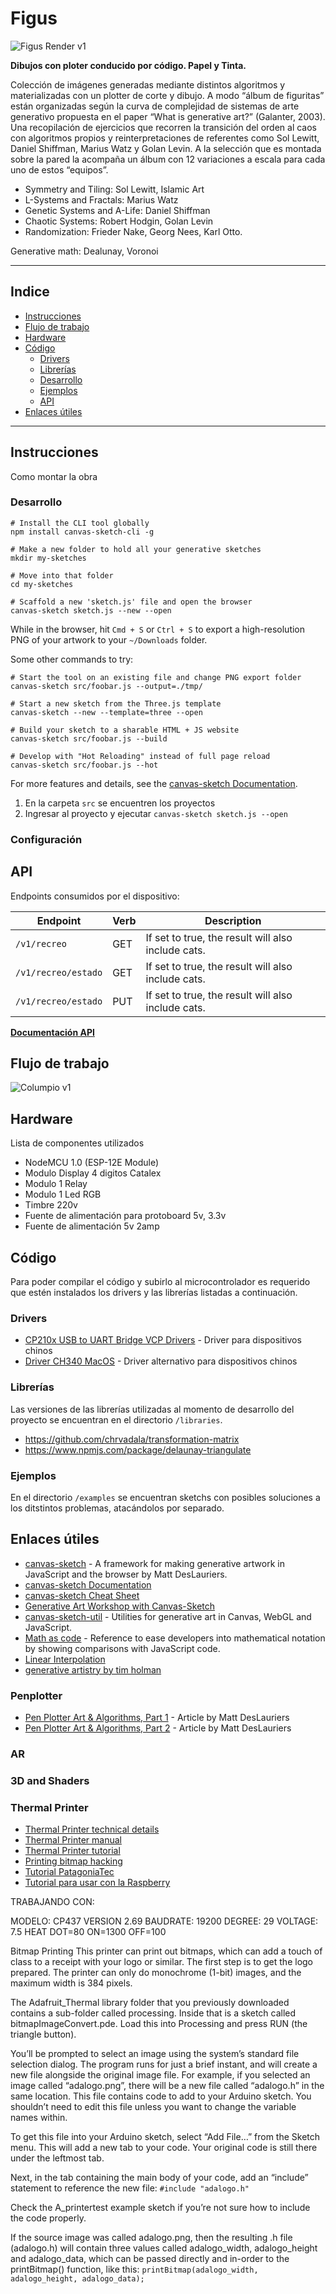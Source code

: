 # Figus

![Figus Render v1](./docs/02_Figus_v01.jpg)

**Dibujos con ploter conducido por código. Papel y Tinta.**

Colección de imágenes generadas mediante distintos algoritmos y materializadas con un plotter de corte y dibujo. A modo “álbum de figuritas” están organizadas según la curva de complejidad de sistemas de arte generativo propuesta en el paper “What is generative art?” (Galanter, 2003). Una recopilación de ejercicios que recorren la transición del orden al caos con algoritmos propios y reinterpretaciones de referentes como Sol Lewitt, Daniel Shiffman, Marius Watz y Golan Levin. A la selección que es montada sobre la pared la acompaña un álbum con 12 variaciones a escala para cada uno de estos “equipos”.

- Symmetry and Tiling: Sol Lewitt, Islamic Art
- L-Systems and Fractals: Marius Watz
- Genetic Systems and A-Life: Daniel Shiffman
- Chaotic Systems: Robert Hodgin, Golan Levin
- Randomization: Frieder Nake, Georg Nees, Karl Otto.

Generative math: Dealunay, Voronoi

---

## Indice

- [Instrucciones](#instrucciones)
- [Flujo de trabajo](#flujo-de-trabajo)
- [Hardware](#hardware)
- [Código](#código)
  - [Drivers](#drivers)
  - [Librerías](#librerías)
  - [Desarrollo](#desarrollo)
  - [Ejemplos](#ejemplos)
  - [API](#api)
- [Enlaces útiles](#enlaces-útiles)

---

## Instrucciones

Como montar la obra

### Desarrollo

```
# Install the CLI tool globally
npm install canvas-sketch-cli -g

# Make a new folder to hold all your generative sketches
mkdir my-sketches

# Move into that folder
cd my-sketches

# Scaffold a new 'sketch.js' file and open the browser
canvas-sketch sketch.js --new --open
```

While in the browser, hit `Cmd + S` or `Ctrl + S` to export a high-resolution PNG of your artwork to your `~/Downloads` folder.

Some other commands to try:

```
# Start the tool on an existing file and change PNG export folder
canvas-sketch src/foobar.js --output=./tmp/

# Start a new sketch from the Three.js template
canvas-sketch --new --template=three --open

# Build your sketch to a sharable HTML + JS website
canvas-sketch src/foobar.js --build

# Develop with "Hot Reloading" instead of full page reload
canvas-sketch src/foobar.js --hot
```

For more features and details, see the [canvas-sketch Documentation](https://github.com/mattdesl/canvas-sketch/blob/master/docs/README.md).

1. En la carpeta `src` se encuentren los proyectos
2. Ingresar al proyecto y ejecutar `canvas-sketch sketch.js --open`

### Configuración

## API

Endpoints consumidos por el dispositivo:

| Endpoint            | Verb | Description                                        |
| ------------------- | ---- | -------------------------------------------------- |
| `/v1/recreo`        | GET  | If set to true, the result will also include cats. |
| `/v1/recreo/estado` | GET  | If set to true, the result will also include cats. |
| `/v1/recreo/estado` | PUT  | If set to true, the result will also include cats. |

**[Documentación API](https://colormono.com/recreo/api/reference/)**

## Flujo de trabajo

![Columpio v1](./docs/workflow.jpg)

## Hardware

Lista de componentes utilizados

- NodeMCU 1.0 (ESP-12E Module)
- Modulo Display 4 digitos Catalex
- Modulo 1 Relay
- Modulo 1 Led RGB
- Timbre 220v
- Fuente de alimentación para protoboard 5v, 3.3v
- Fuente de alimentación 5v 2amp

## Código

Para poder compilar el código y subirlo al microcontrolador es requerido que estén instalados los drivers y las librerías listadas a continuación.

### Drivers

- [CP210x USB to UART Bridge VCP Drivers](https://www.silabs.com/products/development-tools/software/usb-to-uart-bridge-vcp-drivers) - Driver para dispositivos chinos
- [Driver CH340 MacOS](https://www.geekfactory.mx/download/driver-ch340-macos/) - Driver alternativo para dispositivos chinos

### Librerías

Las versiones de las librerías utilizadas al momento de desarrollo del proyecto se encuentran en el directorio `/libraries`.

- https://github.com/chrvadala/transformation-matrix
- https://www.npmjs.com/package/delaunay-triangulate

### Ejemplos

En el directorio `/examples` se encuentran sketchs con posibles soluciones a los ditstintos problemas, atacándolos por separado.

## Enlaces útiles

- [canvas-sketch](https://github.com/mattdesl/canvas-sketch) - A framework for making generative artwork in JavaScript and the browser by Matt DesLauriers.
- [canvas-sketch Documentation](https://github.com/mattdesl/canvas-sketch/blob/master/docs/README.md)
- [canvas-sketch Cheat Sheet](https://github.com/mattdesl/workshop-generative-art/blob/master/docs/cheat-sheet.md)
- [Generative Art Workshop with Canvas-Sketch](https://github.com/mattdesl/workshop-generative-art)
- [canvas-sketch-util](https://github.com/mattdesl/canvas-sketch-util) - Utilities for generative art in Canvas, WebGL and JavaScript.
- [Math as code](https://github.com/Jam3/math-as-code) - Reference to ease developers into mathematical notation by showing comparisons with JavaScript code.
- [Linear Interpolation](https://mattdesl.svbtle.com/linear-interpolation)
- [generative artistry by tim holman](https://generativeartistry.com/)

### Penplotter

- [Pen Plotter Art & Algorithms, Part 1](https://mattdesl.svbtle.com/pen-plotter-1) - Article by Matt DesLauriers
- [Pen Plotter Art & Algorithms, Part 2](https://mattdesl.svbtle.com/pen-plotter-2) - Article by Matt DesLauriers

### AR

### 3D and Shaders

### Thermal Printer

- [Thermal Printer technical details](https://www.adafruit.com/product/597)
- [Thermal Printer manual](https://cdn-shop.adafruit.com/datasheets/CSN-A2+User+Manual.pdf)
- [Thermal Printer tutorial](https://learn.adafruit.com/mini-thermal-receipt-printer)
- [Printing bitmap hacking](https://learn.adafruit.com/mini-thermal-receipt-printer/hacking)
- [Tutorial PatagoniaTec](https://saber.patagoniatec.com/2014/09/mini-impresora-termina-uart-arduino-argentina-ptec-qr-codigo-barras/)
- [Tutorial para usar con la Raspberry](http://pikiosk.tumblr.com/post/38866317521/printing-with-raspberry)

TRABAJANDO CON:

MODELO: CP437 VERSION 2.69
BAUDRATE: 19200
DEGREE: 29
VOLTAGE: 7.5
HEAT DOT=80
ON=1300
OFF=100

Bitmap Printing
This printer can print out bitmaps, which can add a touch of class to a receipt with your logo or similar.
The first step is to get the logo prepared. The printer can only do monochrome (1-bit) images, and the maximum width is 384 pixels.

The Adafruit_Thermal library folder that you previously downloaded contains a sub-folder called processing. Inside that is a sketch called bitmapImageConvert.pde. Load this into Processing and press RUN (the triangle button).

You’ll be prompted to select an image using the system’s standard file selection dialog. The program runs for just a brief instant, and will create a new file alongside the original image file. For example, if you selected an image called “adalogo.png”, there will be a new file called “adalogo.h” in the same location. This file contains code to add to your Arduino sketch. You shouldn’t need to edit this file unless you want to change the variable names within.

To get this file into your Arduino sketch, select “Add File…” from the Sketch menu. This will add a new tab to your code. Your original code is still there under the leftmost tab.

Next, in the tab containing the main body of your code, add an “include” statement to reference the new file:
`#include "adalogo.h"`

Check the A_printertest example sketch if you’re not sure how to include the code properly.

If the source image was called adalogo.png, then the resulting .h file (adalogo.h) will contain three values called adalogo_width, adalogo_height and adalogo_data, which can be passed directly and in-order to the printBitmap() function, like this:
`printBitmap(adalogo_width, adalogo_height, adalogo_data);`
